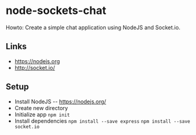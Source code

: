 # node-sockets-chat
Howto: Create a simple chat application using NodeJS and Socket.io.


## Links
* https://nodejs.org
* http://socket.io/


## Setup
* Install NodeJS -- https://nodejs.org/
* Create new directory
* Initialize app
``npm init``
* Install dependencies
``npm install --save express``
``npm install --save socket.io``



